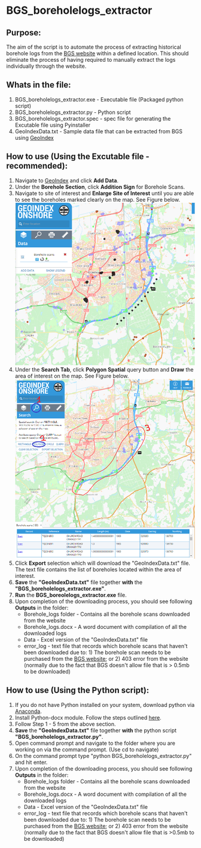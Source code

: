 # BGS_boreholelogs_extractor
## Purpose:
The aim of the script is to automate the process of extracting historical borehole logs from the [BGS website](https://www.bgs.ac.uk/) within a defined location. This should eliminate the process of having required to manually extract the logs individually through the website.

## Whats in the file:
1. BGS_boreholelogs_extractor.exe - Executable file (Packaged python script)
2. BGS_boreholelogs_extractor.py - Python script
3. BGS_boreholelogs_extractor.spec - spec file for generating the Excutable file using Pyinstaller
4. GeoIndexData.txt - Sample data file that can be extracted from BGS using [GeoIndex](https://www.bgs.ac.uk/data/mapViewers/home.html?src=topNav)

## How to use (Using the Excutable file - recommended):
1. Navigate to [GeoIndex](http://mapapps2.bgs.ac.uk/geoindex/home.html) and click **Add Data**.
2. Under the **Borehole Section**, click **Addition Sign** for Borehole Scans.
3. Navigate to site of interest and **Enlarge Site of Interest** until you are able to see the boreholes marked clearly on the map. See Figure below.
![Figure 1](/images/image1.png)
4. Under the **Search Tab**, click **Polygon Spatial** query button and **Draw** the area of interest on the map. See Figure below.
![Figure 2](/images/image2.png)
5. Click **Export** selection which will download the "GeoIndexData.txt" file. The text file contains the list of boreholes located within the area of interest.
6. **Save** the **"GeoIndexData.txt"** file together **with** the **"BGS_boreholelogs_extractor.exe"**.
7. **Run** the **BGS_boreolelogs_extractor.exe** file.
8. Upon completion of the downloading process, you should see following **Outputs** in the folder:
   - Borehole_logs folder - Contains all the borehole scans downloaded from the website
   - Borehole_logs.docx - A word document with compilation of all the downloaded logs
   - Data - Excel version of the "GeoIndexData.txt" file
   - error_log - text file that records which borehole scans that haven't been downloaded due to: 1) The borehole scan needs to be purchased from the [BGS website](https://www.bgs.ac.uk/); or 2) 403 error from the website (normally due to the fact that BGS doesn't allow file that is > 0.5mb to be downloaded)

## How to use (Using the Python script):
1. If you do not have Python installed on your system, download python via [Anaconda](https://www.anaconda.com/distribution/).
2. Install Python-docx module. Follow the steps outlined [here](https://python-docx.readthedocs.io/en/latest/user/install.html).
3. Follow Step 1 - 5 from the above section.
4. **Save** the **"GeoIndexData.txt"** file together **with** the python script **"BGS_boreholelogs_extractor.py"**.
5. Open command prompt and navigate to the folder where you are working on via the command prompt. (Use cd to navigate)
6. On the command prompt type "python BGS_boreholelogs_extractor.py" and hit enter.
7. Upon completion of the downloading process, you should see following **Outputs** in the folder:
   - Borehole_logs folder - Contains all the borehole scans downloaded from the website
   - Borehole_logs.docx - A word document with compilation of all the downloaded logs
   - Data - Excel version of the "GeoIndexData.txt" file
   - error_log - text file that records which borehole scans that haven't been downloaded due to: 1) The borehole scan needs to be purchased from the [BGS website](https://www.bgs.ac.uk/); or 2) 403 error from the website (normally due to the fact that BGS doesn't allow file that is >0.5mb to be downloaded)

